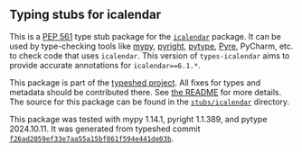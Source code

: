 ## Typing stubs for icalendar

This is a [PEP 561](https://peps.python.org/pep-0561/)
type stub package for the [`icalendar`](https://github.com/collective/icalendar) package.
It can be used by type-checking tools like
[mypy](https://github.com/python/mypy/),
[pyright](https://github.com/microsoft/pyright),
[pytype](https://github.com/google/pytype/),
[Pyre](https://pyre-check.org/),
PyCharm, etc. to check code that uses `icalendar`. This version of
`types-icalendar` aims to provide accurate annotations for
`icalendar==6.1.*`.

This package is part of the [typeshed project](https://github.com/python/typeshed).
All fixes for types and metadata should be contributed there.
See [the README](https://github.com/python/typeshed/blob/main/README.md)
for more details. The source for this package can be found in the
[`stubs/icalendar`](https://github.com/python/typeshed/tree/main/stubs/icalendar)
directory.

This package was tested with
mypy 1.14.1,
pyright 1.1.389,
and pytype 2024.10.11.
It was generated from typeshed commit
[`f26ad2059ef33e7aa55a15bf861f594e441de03b`](https://github.com/python/typeshed/commit/f26ad2059ef33e7aa55a15bf861f594e441de03b).